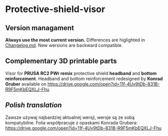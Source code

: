 # Protective-shield-visor

## Version managament

**Always use the most current version.** 
Differences are higlighted in [Changelog.md](https://github.com/grzegorz-p-adamski/Protective-shield-visor/blob/master/Changelog.md). New wersions are backward compatible.

## Complementary 3D printable parts

Visor for **PRUSA RC2 PWr remix** protective shield **headband** and **bottom reinforcement**.
Headband and bottom reinforcement redesigned by **Konrad Gruber** available on
<https://drive.google.com/open?id=11f-4Uv9tDb-831B-R9F5mKbEQXLJ-Fhu>

## *Polish translation* 
Zawsze używaj najbardziej aktualnej wersji, wersje są ze sobą kompatybilne. Folia współpracuje z opaskami Konrada Grubera: <https://drive.google.com/open?id=11f-4Uv9tDb-831B-R9F5mKbEQXLJ-Fhu>



